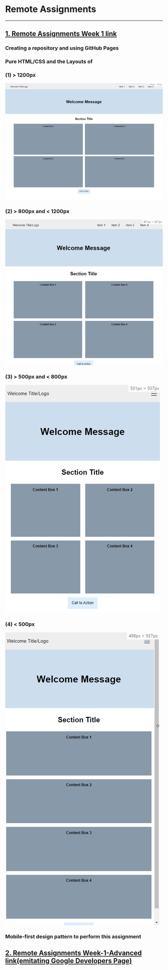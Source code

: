# Remote Assignments

---

## [1. Remote Assignments Week 1 link](https://akirap3.github.io/remote-assignments/week-1/index.html)

### Creating a repository and using GitHub Pages

### Pure HTML/CSS and the Layouts of

### (1) &gt; 1200px

![Greater than 1200px](./week-1/image/greaterThan1200px.png)

### (2) &gt; 800px and &lt; 1200px

![Greater than 800px and less than 1200px](./week-1/image/greaterThan800px.png)

### (3) &gt; 500px and &lt; 800px

![Greater than 500px and less than 800px](./week-1/image/greaterThan500px.png)

### (4) &lt; 500px

![Less Than 500px](./week-1/image/lessThan500px.png)

### Mobile-first design pattern to perform this assignment

## [2. Remote Assignments Week-1-Advanced link(emitating Google Developers Page)](https://akirap3.github.io/remote-assignments/week-1-advanced/index.html)
